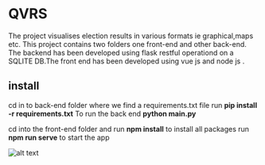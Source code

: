 # QVRS
The project visualises election results in various formats ie graphical,maps etc. This project contains two folders one front-end and other back-end. The backend has been developed using flask restful operationd on a SQLITE DB.The front end has been developed using vue js and node js .
## install
cd in to back-end folder where we find a requirements.txt file 
run **pip install -r requirements.txt**
To run the back end **python main.py**

cd into the front-end folder and run **npm install** to install all packages
run 
**npm run serve** to start the app

![alt text](https://github.com/edgartutu/QVRS/arc.png)



